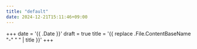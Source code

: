 ```yaml
---
title: "default"
date: 2024-12-21T15:11:46+09:00
---
```

+++
date = '{{ .Date }}'
draft = true
title = '{{ replace .File.ContentBaseName "-" " " | title }}'
+++
